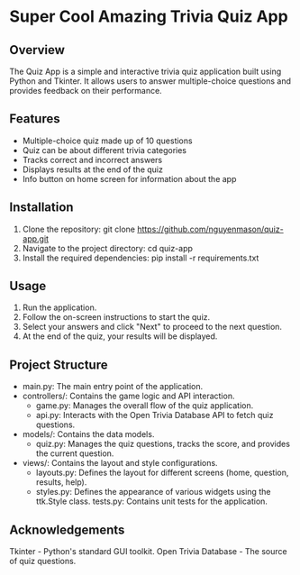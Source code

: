 # Super Cool Amazing Trivia Quiz App

## Overview
The Quiz App is a simple and interactive trivia quiz application built using Python and Tkinter. It allows users to answer multiple-choice questions and provides feedback on their performance.

## Features
- Multiple-choice quiz made up of 10 questions
- Quiz can be about different trivia categories
- Tracks correct and incorrect answers
- Displays results at the end of the quiz
- Info button on home screen for information about the app

## Installation
1. Clone the repository:
   git clone https://github.com/nguyenmason/quiz-app.git
2. Navigate to the project directory:
    cd quiz-app
3. Install the required dependencies:
    pip install -r requirements.txt


## Usage
1. Run the application.
2. Follow the on-screen instructions to start the quiz.
3. Select your answers and click "Next" to proceed to the next question.
4. At the end of the quiz, your results will be displayed.

## Project Structure
- main.py: The main entry point of the application.
- controllers/: Contains the game logic and API interaction.
   - game.py: Manages the overall flow of the quiz application.
   - api.py: Interacts with the Open Trivia Database API to fetch quiz questions.
- models/: Contains the data models.
   - quiz.py: Manages the quiz questions, tracks the score, and provides the current question.
- views/: Contains the layout and style configurations.
   - layouts.py: Defines the layout for different screens (home, question, results, help).
   - styles.py: Defines the appearance of various widgets using the ttk.Style class.
tests.py: Contains unit tests for the application.

## Acknowledgements
Tkinter - Python's standard GUI toolkit.
Open Trivia Database - The source of quiz questions.